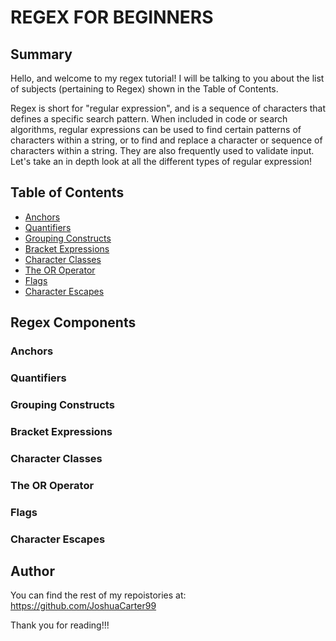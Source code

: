 # REGEX FOR BEGINNERS 

## Summary

Hello, and welcome to my regex tutorial! I will be talking to you about the list of subjects (pertaining to Regex) shown in the Table of Contents.

Regex is short for "regular expression", and is a sequence of characters that defines a specific search pattern. When included in code or search algorithms, regular expressions can be used to find certain patterns of characters within a string, or to find and replace a character or sequence of characters within a string. They are also frequently used to validate input. Let's take an in depth look at all the different types of regular expression! 

## Table of Contents

- [Anchors](#anchors)
- [Quantifiers](#quantifiers)
- [Grouping Constructs](#grouping-constructs)
- [Bracket Expressions](#bracket-expressions)
- [Character Classes](#character-classes)
- [The OR Operator](#the-or-operator)
- [Flags](#flags)
- [Character Escapes](#character-escapes)

## Regex Components

### Anchors

### Quantifiers

### Grouping Constructs

### Bracket Expressions

### Character Classes

### The OR Operator

### Flags

### Character Escapes

## Author

You can find the rest of my repoistories at: https://github.com/JoshuaCarter99

Thank you for reading!!!
